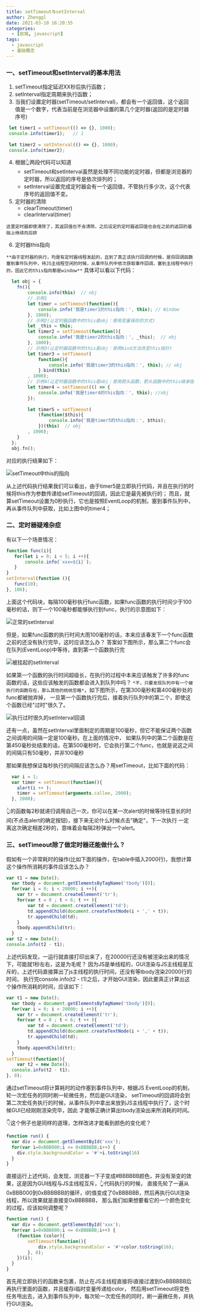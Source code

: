 ```yaml
---
title: setTimeout与setInterval
author: Zhenggl
date: 2021-03-10 16:20:55
categories:
  - [前端, javascript]
tags:
  - javascript
  - 基础概念
---
```

###  一、setTimeout和setInterval的基本用法
1. setTimeout指定延迟XX秒后执行函数；
2. setInterval指定周期来执行函数；
3. 当我们设置定时器(setTimeout/setInterval)，都会有一个返回值，这个返回值是一个数字，代表当前是在浏览器中设置的第几个定时器(返回的是定时器序号)

 ```javascript
  let timer1 = setTimeout(() => {}, 1000);
  console.info(timer1);   // 1
  
  let timer2 = setInterval(() => {}, 1000);
  console.info(timer2);
 ```
4. 根据👆两段代码可以知道
    * setTimeout和setInterval虽然是处理不同功能的定时器，但都是浏览器的定时器，所以返回的序号是依次排列的；
    * setInterval设置完成定时器会有一个返回值，不管执行多少次，这个代表序号的返回值不变。
5. 定时器的清除
   * clearTimeout(timer)
   *  clearInterval(timer)

`这里定时器即使清除了，其返回值也不会清除，之后设定的定时器返回值也会在之前的返回的基础上继续向后排`

6. 定时器this指向

`**由于定时器的执行，均是有定时器线程发起的，且到了真正该执行回调的时候，是将回调函数塞到事件队列中，待JS主线程空闲的时候，从事件队列中依次获取事件回调，塞到主线程中执行的，因此它的this指向都是window**`
具体可以看以下代码：
```javascript
  let obj = {
	fn(){
		console.info(this)  // obj
		// 示例1
		let timer = setTimeout(function(){
			console.info('我是timer1的this指向：', this); // Window
		}, 1000);
		// 示例2(让定时器函数中的this是obj：使用变量保存的方式)
		let _this = this;
		let timer2 = setTimeout(function(){
			console.info('我是timer2的this指向：', _this);  // obj
		}, 1000);
		// 示例3(让定时器函数中的this是obj：使用bind方法改变this指针)
		let timer3 = setTimeout(
			function(){
				console.info('我是timer3的this指向：', this); // obj
			}.bind(this)
		, 1000);
		// 示例4(让定时器函数中的this是obj：使用箭头函数，箭头函数中的this继承宿主环境(上级作用域中的this))
		let timer4 = setTimeout(() => {
			console.info('我是timer4的this指向：', this); //obj
		});
		
		let timer5 = setTimeout(
			(function($this){
				console.info('我是timer5的this指向：', $this);
			})(this)  // obj
		, 1000);
	}
  };
  obj.fn();
```
对应的执行结果如下：

![setTimeout中this的指向](https://img.91temaichang.com/blog/setTimeout-this.png)

从上述代码执行结果我们可以看出，由于timer5是立即执行代码，并且在执行的时候将this作为参数传递给setTimeout的回调，因此它是最先被执行的；
而且，就算setTimeout设置为0秒执行，它也是按照EventLoop的机制，塞到事件队列中，再从事件队列中获取，比如上图中的timer4；

### 二、定时器疑难杂症

 有以下一个场景情况：
 ```javascript
 function func(i){
	for(let i = 0; i < 5; i ++){
		console.info(`xxx=${i}`);
	}
}
 setInterval(function (){
	func(10);
}, 100);
 ```
上面这个代码块，每隔100毫秒执行func函数，如果func函数的执行时间少于100毫秒的话，则下一个100毫秒都能够执行到func，执行的示意图如下：

![正常的setInterval](https://img.91temaichang.com/blog/interval1.png)

但是，如果func函数的执行时间大雨100毫秒的话，本来应该春发下一个func函数之前的还没有执行完毕，这时应该怎么办？
答案如下图所示，那么第二个func会在队列(EventLoop)中等待，直到第一个函数执行完

![被挂起的setInterval](https://img.91temaichang.com/blog/interval3.png)

如果第一个函数的执行时间超级长，在执行的过程中本来应该触发了许多的func函数的话，这些应该触发的函数都会进入到队列中吗？
`*不，只要发现队列中有一个被执行的函数存在，那么其他的统统忽略*`，如下图所示，在第300毫秒和第400毫秒处的func都被抛弃掉，
一旦第一个函数执行完后，接着执行队列中的第二个，即使这个函数已经"过时"很久了。

![执行过时很久的setInterval回调](https://img.91temaichang.com/blog/interval3.png)

还有一点，虽然在setInterval里面制定的周期是100毫秒，但它不能保证两个函数之间调用的间隔一定是100毫秒。在上面的情况中，
如果队列中的第二个函数是在第450毫秒处结束的话，在第500毫秒时，它会执行第二个func，也就是说这之间的间隔只有50毫秒，并非100毫秒

那如果我想保证每秒执行的间隔应该怎么办？用setTimeout，比如下面的代码：

```javascript
  var i = 1;
  var timer = setTimeout(function(){
  	alert(i ++ );
  	timer = setTimeout(arguments.callee, 2000);
  }, 2000);
```
👆的函数每2秒就递归调用自己一次，你可以在某一次alert的时候等待任意长的时间(不点击alert的确定按钮)，接下来无论什么时候点击"确定"，下一次执行
一定离这次确定相差2秒的，意味着会每隔2秒弹出一个alert。

### 三、setTimeout除了做定时器还能做什么？

假如有一个非常耗时的操作(比如下面的操作，在table中插入2000行)，我想计算这个操作所消耗的事件应该怎么办？
```javascript
var t1 = new Date();
  var tbody = document.getElementsByTagName('tbody')[0];
  for(var i = 0; i < 20000; i ++){
  	var tr = document.createElement('tr');
  	for(var t = 0 ; t < 6; t ++ ){
  		var td = document.createElement('td');
  		td.appendChild(document.createTextNode(i + ',' + t));
  		tr.appendChild(td);
  	}
  	tbody.appendChild(tr);
  }
var t2 = new Date();
console.info(t2 - t1);
```
上述代码发现，一运行就直接打印出来了，在20000行还没有被渲染出来的情况下，可能就1秒左右，这是为毛呢？
因为JS是单线程的，GUI渲染与JS主线程是互斥的，上述代码直接算出了js主线程的执行时间，还没有等tbody渲染20000行的时间，
执行完console.info(t2 - t1)之后，才开始GUI渲染，因此要真正计算出这个操作所消耗的时间，应该如下：
```javascript
var t1 = new Date();
  var tbody = document.getElementsByTagName('tbody')[0];
  for(var i = 0; i < 20000; i ++){
  	var tr = document.createElement('tr');
  	for(var t = 0 ; t < 6; t ++ ){
  		var td = document.createElement('td');
  		td.appendChild(document.createTextNode(i + ',' + t));
  		tr.appendChild(td);
  	}
  	tbody.appendChild(tr);
  }
setTimeout(function(){
	var t2 = new Date();
  console.info(t2 - t1);
}, 0);
```
通过setTimeout将计算耗时的动作塞到事件队列中，根据JS EventLoop的机制，轮一次宏任务的同时刷一轮微任务，然后是GUI渲染，
setTimeout的回调将会到第二次宏任务执行的时候，从事件队列中拿出来放到JS主线程中执行了，这个时候GUI已经刚刚渲染完毕，因此
才能够正确计算出tbody渲染出来所消耗的时间。

👇这个例子也是同样的道理，怎样改进才能看到颜色的变化呢？
```javascript
function run() {
  var div = document.getElementById('xxx');
  for(var i=0xBBB000;i <= 0xBBBBBB;i++) {
    div.style.backgroundColor = '#'+i.toString(16)
  }
}
```
直接运行上述代码，会发现，浏览器一下子变成#BBBBBB颜色，并没有渐变的效果，这是因为GUI线程与JS主线程互斥，👆代码执行的时候，
直接先轮了一遍从0xBBB000到0xBBBBBB的循环，i的值变成了0xBBBBBB，然后再执行GUI渲染线程，所以效果就是直接变0xBBBBBB，
那么我们如果想要看它的一个颜色变化的过程，应该如何调整呢？
```javascript
function run() {
  var div = document.getElementById('xxx');
  for(var i=0xBBB000;i <= 0xBBBBBB;i++) {
  	(function (color){
  		setTimeout(function(){
  			div.style.backgroundColor = '#'+color.toString(16);
  		}, 0);
  	})(i);
  }
}
```
首先用立即执行的函数来包裹，防止在JS主线程直接将i直接过渡到0xBBBBBB后再执行里面的函数，并且缓存i临时变量传递给color，
然后用setTimeout将变色任务甩出去，进入到事件队列中，每次轮一次宏任务的同时，刷一遍微任务，并执行GUI渲染。
